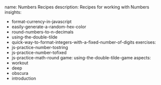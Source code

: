 name: Numbers Recipes
description: Recipes for working with Numbers
insights:
  - format-currency-in-javascript
  - easily-generate-a-random-hex-color
  - round-numbers-to-n-decimals
  - using-the-double-tilde
  - quick-way-to-format-integers-with-a-fixed-number-of-digits
exercises:
  - js-practice-number-tostring
  - js-practice-number-tofixed
  - js-practice-math-round
game: using-the-double-tilde-game
aspects:
  - workout
  - deep
  - obscura
  - introduction
 

